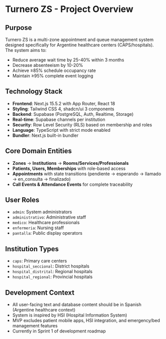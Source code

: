 # Turnero ZS - Project Overview

## Purpose
Turnero ZS is a multi-zone appointment and queue management system designed specifically for Argentine healthcare centers (CAPS/hospitals). The system aims to:
- Reduce average wait time by 25-40% within 3 months
- Decrease absenteeism by 10-20%
- Achieve ≥85% schedule occupancy rate
- Maintain ≥95% complete event logging

## Technology Stack
- **Frontend**: Next.js 15.5.2 with App Router, React 18
- **Styling**: Tailwind CSS 4, shadcn/ui 3 components
- **Backend**: Supabase (PostgreSQL, Auth, Realtime, Storage)
- **Real-time**: Supabase channels per institution
- **Security**: Row Level Security (RLS) based on membership and roles
- **Language**: TypeScript with strict mode enabled
- **Bundler**: Next.js built-in bundler

## Core Domain Entities
- **Zones** → **Institutions** → **Rooms/Services/Professionals**
- **Patients, Users, Memberships** with role-based access
- **Appointments** with state transitions (pendiente → esperando → llamado → en_consulta → finalizado)
- **Call Events & Attendance Events** for complete traceability

## User Roles
- `admin`: System administrators
- `administrativo`: Administrative staff
- `medico`: Healthcare professionals
- `enfermeria`: Nursing staff
- `pantalla`: Public display operators

## Institution Types
- `caps`: Primary care centers
- `hospital_seccional`: District hospitals
- `hospital_distrital`: Regional hospitals
- `hospital_regional`: Provincial hospitals

## Development Context
- All user-facing text and database content should be in Spanish (Argentine healthcare context)
- System is inspired by HSI (Hospital Information System)
- MVP excludes patient mobile apps, HSI integration, and emergency/bed management features
- Currently in Sprint 1 of development roadmap
